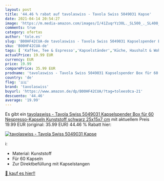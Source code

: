 ```yaml
---
layout: post
title: '44.46 % rabat auf tavolaswiss - Tavola Swiss 5049031 Kapse'
date: 2021-04-14 20:54:27
image: 'https://m.media-amazon.com/images/I/41ZuqrYz30L._SL500_._SL400_.jpg'
comments: true
category: ofertas
author: 'tole.es'
slug: 'B00HF42CUA-de tavolaswiss - Tavola Swiss 5049031 Kapselspender Box für...'
sku: 'B00HF42CUA-de'
tags: [ 'Kaffee, Tee & Espresso','Kapselständer','Küche, Haushalt & Wohnen','Küche, Kochen & Backen','Zubehör für Kaffee, Tee & Espresso','tavolaswiss', ]
actualPrice: 19.99 EUR
currency: EUR
price: 19.99
comparePrice: 35.99 EUR
prodname: 'tavolaswiss - Tavola Swiss 5049031 Kapselspender Box für 60 Nespresso-Kapseln  Kunststoff  schwarz  25x15x7 cm'
country: 'de'
flag: '🇩🇪'
brand: 'tavolaswiss'
buyurl: 'https://www.amazon.de/dp/B00HF42CUA/?tag=tolees0ca-21'
descuento: '44.46'
average: '19.99'
---
```


Es gibt ein [tavolaswiss - Tavola Swiss 5049031 Kapselspender Box für 60 Nespresso-Kapseln  Kunststoff  schwarz  25x15x7 cm](https://www.amazon.de/dp/B00HF42CUA/?tag=tolees0ca-21) mit aktuellem Preis 19.99 EUR (original: 35.99 EUR) 44.46 % Rabatt hier:

[![tavolaswiss - Tavola Swiss 5049031 Kapse](https://m.media-amazon.com/images/I/41ZuqrYz30L._SL500_._SL400_.jpg)](https://www.amazon.de/dp/B00HF42CUA/?tag=tolees0ca-21)

ℹ️:

- Material: Kunststoff
- Für 60 Kapseln
- Zur Direktbefüllung mit Kapselstangen

[🛒 kauf es hier!!](https://www.amazon.de/dp/B00HF42CUA/?tag=tolees0ca-21)
